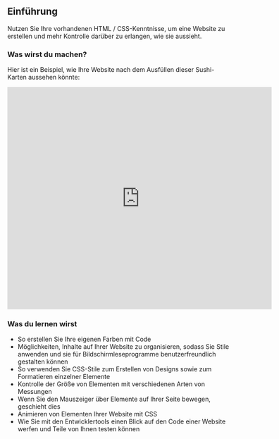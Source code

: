 ## Einführung

Nutzen Sie Ihre vorhandenen HTML / CSS-Kenntnisse, um eine Website zu erstellen und mehr Kontrolle darüber zu erlangen, wie sie aussieht.

### Was wirst du machen?

Hier ist ein Beispiel, wie Ihre Website nach dem Ausfüllen dieser Sushi-Karten aussehen könnte:

<div class="trinket">
  <iframe src="https://trinket.io/embed/html/0e7f7e6713?outputOnly=true&start=result" width="600" height="505" frameborder="0" marginwidth="0" marginheight="0" allowfullscreen>
  </iframe>
</div>

### Was du lernen wirst

- So erstellen Sie Ihre eigenen Farben mit Code
- Möglichkeiten, Inhalte auf Ihrer Website zu organisieren, sodass Sie Stile anwenden und sie für Bildschirmleseprogramme benutzerfreundlich gestalten können
- So verwenden Sie CSS-Stile zum Erstellen von Designs sowie zum Formatieren einzelner Elemente
- Kontrolle der Größe von Elementen mit verschiedenen Arten von Messungen
- Wenn Sie den Mauszeiger über Elemente auf Ihrer Seite bewegen, geschieht dies
- Animieren von Elementen Ihrer Website mit CSS
- Wie Sie mit den Entwicklertools einen Blick auf den Code einer Website werfen und Teile von Ihnen testen können